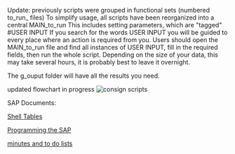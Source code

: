 Update: previously scripts were grouped in functional sets (numbered to_run_ files)
To simplify usage, all scripts have been reorganized into a central MAIN_to_run
This includes setting parameters, which are "tagged" #USER INPUT 
If you search for the words  USER INPUT you will be guided to every place where an action is required from you.
Users should open the MAIN_to_run file and find all instances of USER INPUT, fill in the required fields, then run the whole script. Depending on the size of your data, this may take several hours, it is probably best to leave it overnight.

The g_ouput folder will have all the results you need.

updated flowchart in progress
![consign scripts](https://user-images.githubusercontent.com/40298610/200269682-decdad16-4559-4656-a6c1-523f00c14839.jpeg)

SAP Documents:

[Shell Tables](https://docs.google.com/spreadsheets/d/1bFUxRoAb7cA-tsMpP4ioHx9bZNubZXbf0Ak0M2K9AgI/edit?usp=sharing)

[Programming the SAP](https://docs.google.com/spreadsheets/d/1WyDWxCPTYsNnOTdxHRJkV1tQh2EZT6p4MRO9MYw8CLQ/edit?usp=sharing)

[minutes and to do lists](https://docs.google.com/document/d/1FEGZuBUDGRiopPAkvd3-KccHzEyOJE771kdJMdPPkuo/edit)
